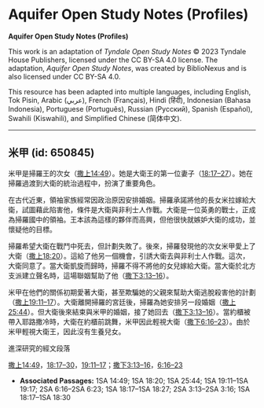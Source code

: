 # Aquifer Open Study Notes (Profiles)

**Aquifer Open Study Notes (Profiles)**

This work is an adaptation of *Tyndale Open Study Notes* © 2023 Tyndale House Publishers, licensed under the CC BY\-SA 4\.0 license. The adaptation, *Aquifer Open Study Notes*, was created by BiblioNexus and is also licensed under CC BY\-SA 4\.0\.

This resource has been adapted into multiple languages, including English, Tok Pisin, Arabic (عربي), French (Français), Hindi (हिंदी), Indonesian (Bahasa Indonesia), Portuguese (Português), Russian (Русский), Spanish (Español), Swahili (Kiswahili), and Simplified Chinese (简体中文).



--------------------------------

## 米甲 (id: 650845)

米甲是掃羅王的次女（[撒上14:49](https://ref.ly/1Sam14:49)）。她是大衛王的第一位妻子（[18:17–27](https://ref.ly/1Sam18:17-1Sam18:27)）。她在掃羅過渡到大衛的統治過程中，扮演了重要角色。

在古代近東，領袖家族經常因政治原因安排婚姻。掃羅承諾將他的長女米拉嫁給大衛，試圖藉此陷害他，條件是大衛與非利士人作戰。大衛是一位英勇的戰士，正成為掃羅國中的領袖。王本該為這樣的夥伴而高興，但他很快就嫉妒大衛的成功，並懷疑他的目標。

掃羅希望大衛在戰鬥中死去，但計劃失敗了。後來，掃羅發現他的次女米甲愛上了大衛（[撒上18:20](https://ref.ly/1Sam18:20)）。這給了他另一個機會，引誘大衛去與非利士人作戰。這次，大衛同意了。當大衛凱旋而歸時，掃羅不得不將他的女兒嫁給大衛。當大衛於北方支派建立聲名時，這場聯姻幫助了他（[撒下3:13–16](https://ref.ly/2Sam3:13-2Sam3:16)）。

米甲在他們的關係初期愛著大衛，甚至欺騙她的父親來幫助大衛逃脫殺害他的計劃（[撒上19:11–17](https://ref.ly/1Sam19:11-1Sam19:17)）。大衛離開掃羅的宮廷後，掃羅為她安排另一段婚姻（[撒上25:44](https://ref.ly/1Sam25:44)）。但大衛後來結束與米甲的婚姻，接了她回去（[撒下3:13–16](https://ref.ly/2Sam3:13-2Sam3:16)）。當約櫃被帶入耶路撒冷時，大衛在約櫃前跳舞，米甲因此輕視大衛（[撒下6:16–23](https://ref.ly/2Sam6:16-2Sam6:23)）。由於米甲輕視大衛王，因此沒有生養兒女。

進深研究的經文段落

[撒上14:49](https://ref.ly/1Sam14:49)，[18:17–30](https://ref.ly/1Sam18:17-1Sam18:30)，[19:11–17](https://ref.ly/1Sam19:11-1Sam19:17)；[撒下3:13–16](https://ref.ly/2Sam3:13-2Sam3:16)，[6:16–23](https://ref.ly/2Sam6:16-2Sam6:23)

* **Associated Passages:** 1SA 14:49; 1SA 18:20; 1SA 25:44; 1SA 19:11–1SA 19:17; 2SA 6:16–2SA 6:23; 1SA 18:17–1SA 18:27; 2SA 3:13–2SA 3:16; 1SA 18:17–1SA 18:30

